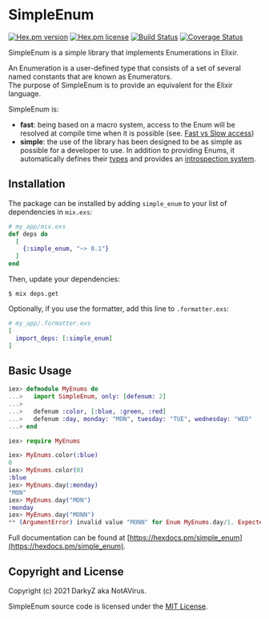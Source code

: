 # SimpleEnum

[![Hex.pm version](https://img.shields.io/hexpm/v/simple_enum.svg?style=flat)](https://hex.pm/packages/simple_enum)
[![Hex.pm license](https://img.shields.io/hexpm/l/simple_enum.svg?style=flat)](https://hex.pm/packages/simple_enum)
[![Build Status](https://github.com/ImNotAVirus/simple_enum/actions/workflows/tests.yml/badge.svg)](https://github.com/ImNotAVirus/simple_enum/actions/workflows/tests.yml)
[![Coverage Status](https://coveralls.io/repos/github/ImNotAVirus/simple_enum/badge.svg?branch=master)](https://coveralls.io/github/ImNotAVirus/simple_enum?branch=master)

<!-- MDOC !-->

SimpleEnum is a simple library that implements Enumerations in Elixir.

An Enumeration is a user-defined type that consists of a set of several named
constants that are known as Enumerators.  
The purpose of SimpleEnum is to provide an equivalent for the Elixir language.

SimpleEnum is:

- **fast**: being based on a macro system, access to the Enum will be resolved
at compile time when it is possible (see. [Fast vs Slow access](guides/fast_vs_slow_access.md))
- **simple**: the use of the library has been designed to be as simple as possible
for a developer to use. In addition to providing Enums, it automatically defines their
[types](guides/enum_types.md) and provides an [introspection system](guides/introspection.md).

## Installation

The package can be installed by adding `simple_enum` to your list of dependencies
in `mix.exs`:

```elixir
# my_app/mix.exs
def deps do
  [
    {:simple_enum, "~> 0.1"}
  ]
end
```

Then, update your dependencies:

```sh-session
$ mix deps.get
```

Optionally, if you use the formatter, add this line to `.formatter.exs`:

```elixir
# my_app/.formatter.exs
[
  import_deps: [:simple_enum]
]
```

## Basic Usage

``` elixir
iex> defmodule MyEnums do
...>   import SimpleEnum, only: [defenum: 2]
...>
...>   defenum :color, [:blue, :green, :red]
...>   defenum :day, monday: "MON", tuesday: "TUE", wednesday: "WED"
...> end

iex> require MyEnums

iex> MyEnums.color(:blue)
0
iex> MyEnums.color(0)
:blue
iex> MyEnums.day(:monday)
"MON"
iex> MyEnums.day("MON")
:monday
iex> MyEnums.day("MONN")
** (ArgumentError) invalid value "MONN" for Enum MyEnums.day/1. Expected one of [:monday, :tuesday, :wednesday, "MON", "TUE", "WED"]
```

<!-- MDOC !-->

Full documentation can be found at [https://hexdocs.pm/simple_enum](https://hexdocs.pm/simple_enum).

## Copyright and License

Copyright (c) 2021 DarkyZ aka NotAVirus.

SimpleEnum source code is licensed under the [MIT License](LICENSE.md).
